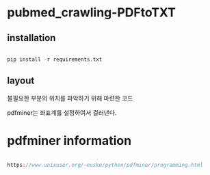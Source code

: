 # pubmed_crawling-PDFtoTXT

## installation

```c

pip install -r requirements.txt

```
## layout
불필요한 부분의 위치를 파악하기 위해 마련한 코드

pdfminer는 좌표계를 설정하여서 걸러낸다.

# pdfminer information
```c

https://www.unixuser.org/~euske/python/pdfminer/programming.html

```
